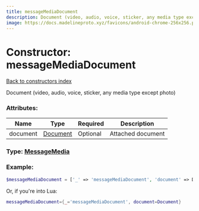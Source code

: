 ```yaml
---
title: messageMediaDocument
description: Document (video, audio, voice, sticker, any media type except photo)
image: https://docs.madelineproto.xyz/favicons/android-chrome-256x256.png
---
```

# Constructor: messageMediaDocument  
[Back to constructors index](index.md)



Document (video, audio, voice, sticker, any media type except photo)

### Attributes:

| Name     |    Type       | Required | Description |
|----------|---------------|----------|-------------|
|document|[Document](../types/Document.md) | Optional|Attached document|



### Type: [MessageMedia](../types/MessageMedia.md)


### Example:

```php
$messageMediaDocument = ['_' => 'messageMediaDocument', 'document' => Document];
```  


Or, if you're into Lua:

```lua
messageMediaDocument={_='messageMediaDocument', document=Document}

```


